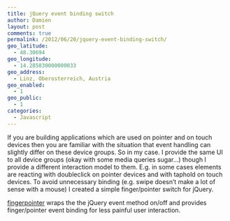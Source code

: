 ```yaml
---
title: jQuery event binding switch
author: Damien
layout: post
comments: true
permalink: /2012/06/20/jquery-event-binding-switch/
geo_latitude:
  - 48.30694
geo_longitude:
  - 14.285830000000033
geo_address:
  - Linz, Oberosterreich, Austria
geo_enabled:
  - 1
geo_public:
  - 1
categories:
  - Javascript
---
```

If you are building applications which are used on pointer and on touch devices then you are familiar with the situation that event handling can slightly differ on these device groups. So in my case. I provide the same UI to all device groups (okay with some media queries sugar&#8230;) though I provide a different interaction model to them. E.g. in some cases elements are reacting with doubleclick on pointer devices and with taphold on touch devices. To avoid unnecessary binding (e.g. swipe doesn&#8217;t make a lot of sense with a mouse) I created a simple finger/pointer switch for jQuery.

[fingerpointer][1] wraps the the jQuery event method on/off and provides finger/pointer event binding for less painful user interaction.

 [1]: https://github.com/dantipa/jquery.fingerpointer